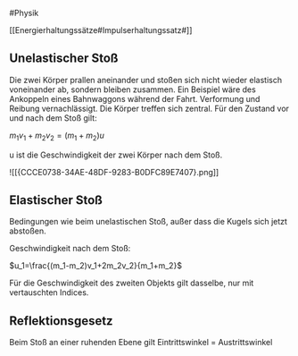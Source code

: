 #Physik

[[Energierhaltungssätze#Impulserhaltungssatz#]]

## Unelastischer Stoß

Die zwei Körper prallen aneinander und stoßen sich nicht wieder elastisch voneinander ab, sondern bleiben zusammen. Ein Beispiel wäre des Ankoppeln eines Bahnwaggons während der Fahrt.
Verformung und Reibung vernachlässigt. Die Körper treffen sich zentral. Für den Zustand vor und nach dem Stoß gilt:

$m_1v_1+m_2v_2=(m_1+m_2)u$

u ist die Geschwindigkeit der zwei Körper nach dem Stoß.

![[{CCCE0738-34AE-48DF-9283-B0DFC89E7407}.png]]

## Elastischer Stoß

Bedingungen wie beim unelastischen Stoß, außer dass die Kugels sich jetzt abstoßen.

Geschwindigkeit nach dem Stoß:

$u_1=\frac{(m_1-m_2)v_1+2m_2v_2}{m_1+m_2}$

Für die Geschwindigkeit des zweiten Objekts gilt dasselbe, nur mit vertauschten Indices.

## Reflektionsgesetz

Beim Stoß an einer ruhenden Ebene gilt Eintrittswinkel = Austrittswinkel 